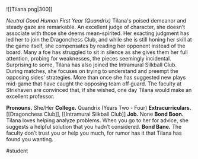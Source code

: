 ![[Tilana.png|300]]

*Neutral Good Human First Year (Quandrix)*
Tilana's poised demeanor and steady gaze are remarkable. An excellent judge of character, she doesn’t associate with those she deems mean-spirited. Her exacting judgment has led her to join the Dragonchess Club, and while she is still honing her skill at the game itself, she compensates by reading her opponent instead of the board. Many a foe has struggled to sit in silence as she gives them her full attention, probing for weaknesses, the pieces seemingly incidental. 
Surprising to some, Tilana has also joined the Intramural Silkball Club. During matches, she focuses on trying to understand and preempt the opposing sides’ strategies. More than once she has suggested new plays mid-game that have caught the opposing team off guard. The faculty at Strixhaven are convinced that, if she wished, one day Tilana would make an excellent professor.

**Pronouns.** She/Her
**College.** Quandrix (Years Two - Four)
**Extracurriculars.** [[Dragonchess Club]], [[Intramural Silkball Club]]
**Job.** None 
**Bond Boon.** Tilana loves helping analyze problems. When you go to her for advice, she suggests a helpful solution that you hadn’t considered. 
**Bond Bane.** The faculty don’t trust you or help you much, for rumor has it that Tilana has found you wanting.

#student